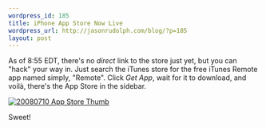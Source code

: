```yaml
--- 
wordpress_id: 185
title: iPhone App Store Now Live
wordpress_url: http://jasonrudolph.com/blog/?p=185
layout: post
---
```

As of 8:55 EDT, there's no *direct* link to the store just yet, but you can "hack" your way in.  Just search the iTunes store for the free iTunes Remote app named simply, "Remote".  Click *Get App*, wait for it to download, and voil&agrave;, there's the App Store in the sidebar.  

[![20080710 App Store Thumb](http://jasonrudolph.com/blog/wp-content/uploads/20080710-app-store-thumb.png)](http://jasonrudolph.com/blog/wp-content/uploads/20080710-app-store.png "")

Sweet!

